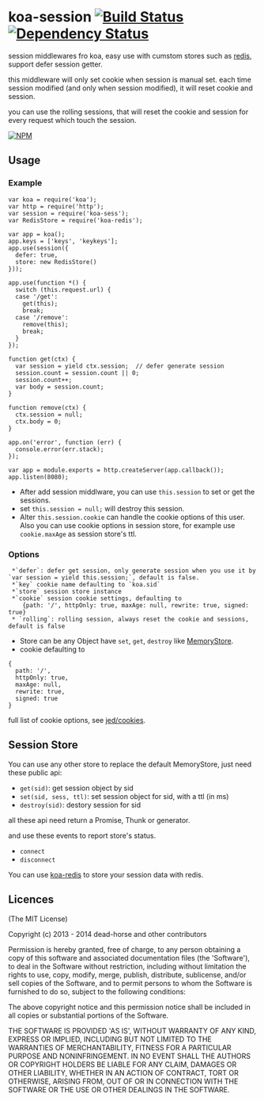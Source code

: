 koa-session [![Build Status](https://secure.travis-ci.org/node-modules/koa-session.png)](http://travis-ci.org/node-modules/koa-session) [![Dependency Status](https://gemnasium.com/node-modules/koa-session.png)](https://gemnasium.com/node-modules/koa-session)
=========

session middlewares fro koa, easy use with cumstom stores such as [redis](https://github.com/node-modules/koa-redis), support defer session getter.

this middleware will only set cookie when session is manual set. each time session modified (and only when session modified), it will reset cookie and session.

you can use the rolling sessions, that will reset the cookie and session for every request which touch the session.

[![NPM](https://nodei.co/npm/koa-sess.png?downloads=true)](https://nodei.co/npm/koa-sess/)

## Usage

### Example

```
var koa = require('koa');
var http = require('http');
var session = require('koa-sess');
var RedisStore = require('koa-redis');

var app = koa();
app.keys = ['keys', 'keykeys'];
app.use(session({
  defer: true,
  store: new RedisStore()
}));

app.use(function *() {
  switch (this.request.url) {
  case '/get':
    get(this);
    break;
  case '/remove':
    remove(this);
    break;
  }
});

function get(ctx) {
  var session = yield ctx.session;  // defer generate session
  session.count = session.count || 0;
  session.count++;
  var body = session.count;
}

function remove(ctx) {
  ctx.session = null;
  ctx.body = 0;
}

app.on('error', function (err) {
  console.error(err.stack);
});

var app = module.exports = http.createServer(app.callback());
app.listen(8080);
```

* After add session middlware, you can use `this.session` to set or get the sessions.
* set `this.session = null;` will destroy this session.
* Alter `this.session.cookie` can handle the cookie options of this user. Also you can use cookie options in session store, for example use `cookie.maxAge` as session store's ttl.

### Options

```
 *`defer`: defer get session, only generate session when you use it by `var session = yield this.session;`, default is false.
 *`key` cookie name defaulting to `koa.sid`
 *`store` session store instance
 *`cookie` session cookie settings, defaulting to
    {path: '/', httpOnly: true, maxAge: null, rewrite: true, signed: true}
 * `rolling`: rolling session, always reset the cookie and sessions, default is false
 ```

* Store can be any Object have `set`, `get`, `destroy` like [MemoryStore](https://github.com/node-modules/koa-session/blob/master/lib/store.js).
* cookie defaulting to

```
{
  path: '/',
  httpOnly: true,
  maxAge: null,
  rewrite: true,
  signed: true
}
```

full list of cookie options, see [jed/cookies](https://github.com/jed/cookies#cookiesset-name--value---options--).

## Session Store

You can use any other store to replace the default MemoryStore, just need these public api:

* `get(sid)`: get session object by sid
* `set(sid, sess, ttl)`: set session object for sid, with a ttl (in ms)
* `destroy(sid)`: destory session for sid

all these api need return a Promise, Thunk or generator.

and use these events to report store's status.

* `connect`
* `disconnect`

You can use [koa-redis](https://github.com/node-modules/koa-redis) to store your session data with redis.

## Licences
(The MIT License)

Copyright (c) 2013 - 2014 dead-horse and other contributors

Permission is hereby granted, free of charge, to any person obtaining a copy of this software and associated documentation files (the 'Software'), to deal in the Software without restriction, including without limitation the rights to use, copy, modify, merge, publish, distribute, sublicense, and/or sell copies of the Software, and to permit persons to whom the Software is furnished to do so, subject to the following conditions:

The above copyright notice and this permission notice shall be included in all copies or substantial portions of the Software.

THE SOFTWARE IS PROVIDED 'AS IS', WITHOUT WARRANTY OF ANY KIND, EXPRESS OR IMPLIED, INCLUDING BUT NOT LIMITED TO THE WARRANTIES OF MERCHANTABILITY, FITNESS FOR A PARTICULAR PURPOSE AND NONINFRINGEMENT. IN NO EVENT SHALL THE AUTHORS OR COPYRIGHT HOLDERS BE LIABLE FOR ANY CLAIM, DAMAGES OR OTHER LIABILITY, WHETHER IN AN ACTION OF CONTRACT, TORT OR OTHERWISE, ARISING FROM, OUT OF OR IN CONNECTION WITH THE SOFTWARE OR THE USE OR OTHER DEALINGS IN THE SOFTWARE.
